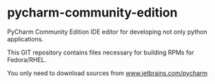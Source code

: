pycharm-community-edition
=========================

PyCharm Community Edition IDE editor for developing not only python applications.

This GIT repository contains files necessary for building RPMs for Fedora/RHEL.

You only need to download sources from www.jetbrains.com/pycharm
